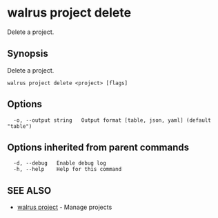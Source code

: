 # walrus project delete

Delete a project.

## Synopsis

Delete a project.

```
walrus project delete <project> [flags]
```

## Options

```
  -o, --output string   Output format [table, json, yaml] (default "table")
```

## Options inherited from parent commands

```
  -d, --debug   Enable debug log
  -h, --help    Help for this command
```

## SEE ALSO

* [walrus project](walrus_project)	 - Manage projects

